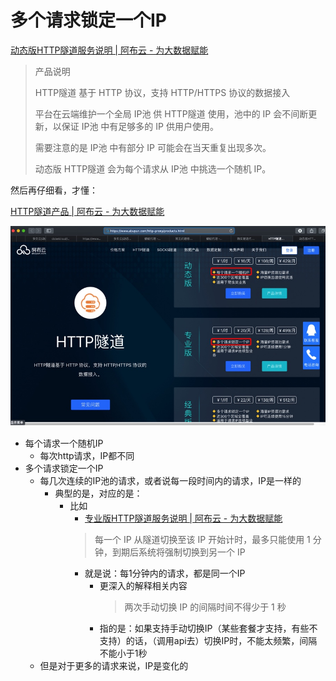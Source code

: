 # 多个请求锁定一个IP

[动态版HTTP隧道服务说明 | 阿布云 - 为大数据赋能](https://www.abuyun.com/http-proxy/dyn-intro.html)

> 产品说明
> 
> HTTP隧道 基于 HTTP 协议，支持 HTTP/HTTPS 协议的数据接入
> 
> 平台在云端维护一个全局 IP池 供 HTTP隧道 使用，池中的 IP 会不间断更新，以保证 IP池 中有足够多的 IP 供用户使用。
> 
> 需要注意的是 IP池 中有部分 IP 可能会在当天重复出现多次。
> 
> 动态版 HTTP隧道 会为每个请求从 IP池 中挑选一个随机 IP。

然后再仔细看，才懂：

[HTTP隧道产品 | 阿布云 - 为大数据赋能](https://www.abuyun.com/http-proxy/products.html)

![http_proxy_multi_same_ip](../../../assets/img/http_proxy_multi_same_ip.jpg)

* 每个请求一个随机IP
  * 每次http请求，IP都不同
* 多个请求锁定一个IP
  * 每几次连续的IP池的请求，或者说每一段时间内的请求，IP是一样的
    * 典型的是，对应的是：
      * 比如
        * [专业版HTTP隧道服务说明 | 阿布云 - 为大数据赋能](https://www.abuyun.com/http-proxy/pro-intro.html)
        > 每一个 IP 从隧道切换至该 IP 开始计时，最多只能使用 1 分钟，到期后系统将强制切换到另一个 IP
        * 就是说：每1分钟内的请求，都是同一个IP
          * 更深入的解释相关内容
            > 两次手动切换 IP 的间隔时间不得少于 1 秒
          * 指的是：如果支持手动切换IP（某些套餐才支持，有些不支持）的话，（调用api去）切换IP时，不能太频繁，间隔不能小于1秒
  * 但是对于更多的请求来说，IP是变化的
